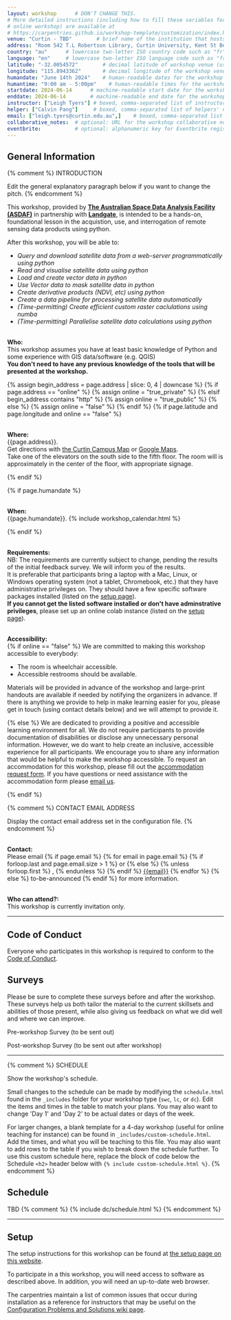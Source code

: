 ```yaml
---
layout: workshop      # DON'T CHANGE THIS.
# More detailed instructions (including how to fill these variables for an
# online workshop) are available at
# https://carpentries.github.io/workshop-template/customization/index.html
venue: "Curtin - TBD"        # brief name of the institution that hosts the workshop without address (e.g., "Euphoric State University")
address: "Room 542 T.L Robertson Library, Curtin University, Kent St Bentley"      # full street address of workshop (e.g., "Room A, 123 Forth Street, Blimingen, Euphoria"), videoconferencing URL, or 'online'
country: "au"      # lowercase two-letter ISO country code such as "fr" (see https://en.wikipedia.org/wiki/ISO_3166-1#Current_codes) for the institution that hosts the workshop
language: "en"     # lowercase two-letter ISO language code such as "fr" (see https://en.wikipedia.org/wiki/List_of_ISO_639-1_codes) for the workshop
latitude: "-32.0054572"        # decimal latitude of workshop venue (use https://www.latlong.net/)
longitude: "115.8943362"       # decimal longitude of the workshop venue (use https://www.latlong.net)
humandate: "June 14th 2024"    # human-readable dates for the workshop (e.g., "Feb 17-18, 2020")
humantime: "9:00 am - 5:00pm"    # human-readable times for the workshop e.g., "9:00 am - 4:30 pm CEST (7:00 am - 2:30 pm UTC)"
startdate: 2024-06-14      # machine-readable start date for the workshop in YYYY-MM-DD format like 2015-01-01
enddate: 2024-06-14        # machine-readable end date for the workshop in YYYY-MM-DD format like 2015-01-02
instructor: ["Leigh Tyers"] # boxed, comma-separated list of instructors' names as strings, like ["Kay McNulty", "Betty Jennings", "Betty Snyder"]
helper: ["Calvin Pang"]     # boxed, comma-separated list of helpers' names, like ["Marlyn Wescoff", "Fran Bilas", "Ruth Lichterman"]
email: ["leigh.tyers@curtin.edu.au",]    # boxed, comma-separated list of contact email addresses for the host, lead instructor, or whoever else is handling questions, like ["marlyn.wescoff@example.org", "fran.bilas@example.org", "ruth.lichterman@example.org"]
collaborative_notes:  # optional: URL for the workshop collaborative notes, e.g. an Etherpad or Google Docs document (e.g., https://pad.carpentries.org/2015-01-01-euphoria)
eventbrite:           # optional: alphanumeric key for Eventbrite registration, e.g., "1234567890AB" (if Eventbrite is being used)
---
```










<h2 id="general">General Information</h2>

{% comment %}
INTRODUCTION

Edit the general explanatory paragraph below if you want to change
the pitch.
{% endcomment %}

      


<p>
This workshop, provided by <strong><a href="https://asdaf.space/">The Australian Space Data Analysis Facility (ASDAF)</a></strong>
      in partnership with <strong><a href="https://www.landgate.wa.gov.au/">Landgate</a></strong>,
      is intended to be a hands-on, foundational lesson in the acquistion, use, and interrogation of remote sensing data
      products using python.
    <p>
      After this workshop, you will be able to:
    </p>
    <p align="center">
      <em>
        <ul>
          <li> Query and download satellite data from a web-server programmatically using python </li>
          <li> Read and visualise satellite data using python</li>
          <li> Load and create vector data in python </li>
          <li> Use Vector data to mask satellite data in python </li>
          <li> Create derivative products (NDVI, etc) using python </li>
          <li> Create a data pipeline for processing satellite data automatically </li>
          <li> (Time-permitting) Create efficient custom raster caclulations using numba</li>
          <li> (Time-permitting) Parallelise satellite data calculations using python</li>
        </ul>
      </em>
    </p>



<p id="who"><br>
  <strong>Who:</strong><br>
  This workshop assumes you have at least basic knowledge of Python and some experience with GIS data/software (e.g.
  QGIS) <br>
  <strong>
    You don't need to have any previous knowledge of the tools
    that will be presented at the workshop.
  </strong>
</p>





{% assign begin_address = page.address | slice: 0, 4 | downcase  %}
{% if page.address == "online" %}
{% assign online = "true_private" %}
{% elsif begin_address contains "http" %}
{% assign online = "true_public" %}
{% else %}
{% assign online = "false" %}
{% endif %}
{% if page.latitude and page.longitude and online == "false" %}
<p id="where">  <br>
  <strong>Where:</strong> <br>
  {{page.address}}. 
  <br>
  Get directions with
  <a href="https://link.mazemap.com/mkozbmai">the Curtin Campus Map</a>
  or
  <a href="https://maps.google.com/maps?q={{page.latitude}},{{page.longitude}}">Google Maps</a>.
  <br>
  Take one of the elevators on the south side to the fifth floor. The room will is approximately in the center of the floor, with appropriate signage.
</p>
{% endif %}






{% if page.humandate %}
<p id="when">  <br>
  <strong>When:</strong> <br>
  {{page.humandate}}.
  {% include workshop_calendar.html %}
</p>
{% endif %}




<p id="requirements"> <br>
  <strong>Requirements:</strong> <br>
   NB: The requirements are currently subject to change, pending the results of the initial feedback survey. We will inform you of the results. <br>
    It is preferable that participants bring a laptop with a
    Mac, Linux, or Windows operating system (not a tablet, Chromebook, etc.) that they have administrative privileges on.
  They should have a few specific software packages installed (listed on the <a href="setup">setup page</a>).  <br/>
  <b>If you cannot get the listed software installed or don't have adminstrative privileges</b>, please set up an online colab instance (listed on the  <a href="setup/#online-setup">setup page</a>).
</p>


<p id="accessibility">  <br>
  <strong>Accessibility:</strong> <br>
{% if online == "false" %}
  We are committed to making this workshop 
  accessible to everybody:
</p>
<ul>
  <li>The room is wheelchair accessible.</li>
  <li>Accessible restrooms should be available.</li>
</ul>
<p>
  Materials will be provided in advance of the workshop and
  large-print handouts are available if needed by notifying the
  organizers in advance.  If there is anything we provide to help in make learning easier for you, please get in touch (using contact details below) and we will attempt to provide it.
</p>
{% else %}
  We are dedicated to providing a positive and accessible learning environment for all. 
  We do not require participants to provide documentation of disabilities or disclose any unnecessary personal information. 
  However, we do want to help create an inclusive, accessible experience for all participants. 
  We encourage you to share any information that would be helpful to make the workshop accessible.
  To request an accommodation for this workshop, please fill out the 
  <a href="https://carpentries.typeform.com/to/B2OSYaD0">accommodation request form</a>.
  If you have questions or need assistance with the accommodation form please <a href="mailto:team@carpentries.org">email us</a>.
</p>
{% endif %}

{% comment %}
CONTACT EMAIL ADDRESS

Display the contact email address set in the configuration file.
{% endcomment %}
<p id="contact"><br>
  <strong>Contact:</strong><br>
  Please email
  {% if page.email %}
  {% for email in page.email %}
  {% if forloop.last and page.email.size > 1 %}
  or
  {% else %}
  {% unless forloop.first %}
  ,
  {% endunless %}
  {% endif %}
  <a href='mailto:{{email}}'>{{email}}</a>
  {% endfor %}
  {% else %}
  to-be-announced
  {% endif %}
  for more information.
</p>


<p id="who-can-attend"><br>
    <strong>Who can attend?:</strong><br>
    This workshop is currently invitation only.
</p>

<hr/>


<h2 id="code-of-conduct">Code of Conduct</h2>

<p>
Everyone who participates in this workshop is required to conform to the <a href="CODE_OF_CONDUCT.html">Code of Conduct</a>.
</p>





<h2 id="surveys">Surveys</h2>
<p>Please be sure to complete these surveys before and after the workshop. These surveys help us both tailor the material to the current skillsets and abilities of those present, while also giving us feedback on what we did well and where we can improve.</p>
<p>Pre-workshop Survey (to be sent out)</p>
Post-workshop Survey (to be sent out after workshop)</p>


<hr/>


{% comment %}
SCHEDULE

Show the workshop's schedule.

Small changes to the schedule can be made by modifying the
`schedule.html` found in the `_includes` folder for your
workshop type (`swc`, `lc`, or `dc`). Edit the items and
times in the table to match your plans. You may also want to
change 'Day 1' and 'Day 2' to be actual dates or days of the
week.

For larger changes, a blank template for a 4-day workshop
(useful for online teaching for instance) can be found in
`_includes/custom-schedule.html`. Add the times, and what
you will be teaching to this file. You may also want to add
rows to the table if you wish to break down the schedule
further. To use this custom schedule here, replace the block
of code below the Schedule `<h2>` header below with
`{% include custom-schedule.html %}`.
{% endcomment %}

<h2 id="schedule">Schedule</h2>
TBD
{% comment %}
 {% include dc/schedule.html %}
{% endcomment %}



<hr/>



<h2 id="setup">Setup</h2>
<p>
  The setup instructions for this workshop
  can be found at <a href="setup">
    the setup page on this website</a>.
</p>

<p>
  To participate in a this
  workshop,
  you will need access to software as described above.
  In addition, you will need an up-to-date web browser.
</p>
<p>
  The carpentries maintain a list of common issues that occur during installation as a reference for instructors
  that may be useful on the
  <a href = "{{site.swc_github}}/workshop-template/wiki/Configuration-Problems-and-Solutions">Configuration Problems and Solutions wiki page</a>.
</p>


